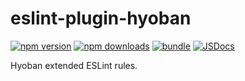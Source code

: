# eslint-plugin-hyoban

[![npm version][npm-version-src]][npm-version-href]
[![npm downloads][npm-downloads-src]][npm-downloads-href]
[![bundle][bundle-src]][bundle-href]
[![JSDocs][jsdocs-src]][jsdocs-href]

Hyoban extended ESLint rules.

<!-- Badges -->

[npm-version-src]: https://img.shields.io/npm/v/eslint-plugin-hyoban?style=flat&colorA=080f12&colorB=1fa669
[npm-version-href]: https://npmjs.com/package/eslint-plugin-hyoban
[npm-downloads-src]: https://img.shields.io/npm/dm/eslint-plugin-hyoban?style=flat&colorA=080f12&colorB=1fa669
[npm-downloads-href]: https://npmjs.com/package/eslint-plugin-hyoban
[bundle-src]: https://img.shields.io/bundlephobia/minzip/eslint-plugin-hyoban?style=flat&colorA=080f12&colorB=1fa669&label=minzip
[bundle-href]: https://bundlephobia.com/result?p=eslint-plugin-hyoban
[jsdocs-src]: https://img.shields.io/badge/jsdocs-reference-080f12?style=flat&colorA=080f12&colorB=1fa669
[jsdocs-href]: https://www.jsdocs.io/package/eslint-plugin-hyoban
